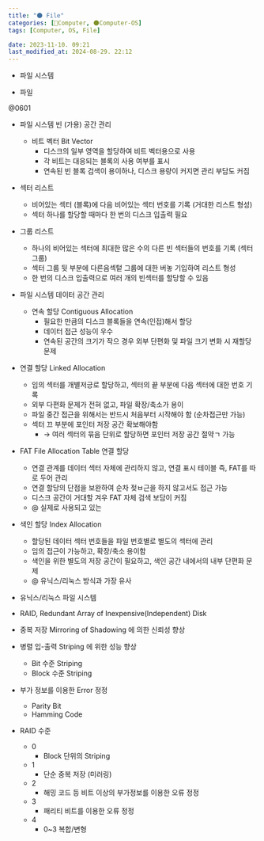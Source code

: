 ```yaml
---
title: "🌑 File"
categories: [💫Computer, 🌑Computer-OS]
tags: [Computer, OS, File]

date: 2023-11-10. 09:21
last_modified_at: 2024-08-29. 22:12
---
```


- 파일 시스템

- 파일

@0601  

- 파일 시스템 빈 (가용) 공간 관리
  - 비트 벡터 Bit Vector
    - 디스크의 일부 영역을 할당하여 비트 벡터용으로 사용
    - 각 비트는 대응되는 블록의 사용 여부를 표시
    - 연속된 빈 블록 검색이 용이하나, 디스크 용량이 커지면 관리 부담도 커짐

- 섹터 리스트
  - 비어있는 섹터 (블록)에 다음 비어있는 섹터 번호를 기록 (거대한 리스트 형성)
  - 섹터 하나를 할당할 때마다 한 번의 디스크 입출력 필요

- 그룹 리스트
  - 하나의 비어있는 섹터에 최대한 많은 수의 다른 빈 섹터들의 번호를 기록 (섹터 그룹)
  - 섹터 그룹 뒷 부분에 다른음섹텉 그룹에 대한 버놓 기입하여 리스트 형성
  - 한 번의 디스크 입출력으로 여러 개의 빈섹터를 할당할 수 있음

- 파일 시스템 데이터 공간 관리
  - 연속 할당 Contiguous Allocation
    - 필요한 만큼의 디스크 블록들을 연속(인접)해서 할당
    - 데이터 접근 성능이 우수
    - 연속된 공간의 크기가 작으 경우 외부 단편화 및 파일 크기 변화 시 재할당 문제

- 연결 할당 Linked Allocation
  - 임의 섹터를 개별저긍로 할당하고, 섹터의 끝 부분에 다음 섹터에 대한 번호 기록
  - 외부 다편화 문제가 전혀 없고, 파일 확장/축소가 용이
  - 파일 중간 접근을 위해서는 반드시 처음부터 시작해야 함 (순차접근만 가능)
  - 섹터 끄 부분에 포인터 저장 공간 확보해야함
    - → 여러 섹터의 묶음 단위로 할당하면 포인터 저장 공간 절약ㄱ 가능

- FAT File Allocation Table 연결 할당
  - 연결 관계를 데이터 섹터 자체에 관리하지 않고, 연결 표시 테이블 즉, FAT를 따로 두어 관리
  - 연결 할당의 단점을 보완하여 순차 젖ㅂ근을 하지 않고서도 접근 가능
  - 디스크 공간이 거대할 겨우 FAT 자체 검색 보담이 커짐
  - @ 실제로 사용되고 있는

- 색인 할당 Index Allocation
  - 할당된 데이터 섹터 번호들을 파일 번호별로 별도의 섹터에 관리
  - 임의 접근이 가능하고, 확장/축소 용이함
  - 색인을 위한 별도의  저장 공간이 필요하고, 색인 공간 내에서의 내부 단편화 문제
  - @ 유닉스/리눅스 방식과 가장 유사

- 유닉스/리눅스 파일 시스템

- RAID, Redundant Array of Inexpensive(Independent) Disk

- 중복 저장 Mirroring of Shadowing 에 의한 신뢰성 향상
- 병렬 입-출력 Striping 에 위한 성능 향상
  - Bit 수준 Striping
  - Block 수준 Striping
- 부가 정보를 이용한 Error 정정
  - Parity Bit
  - Hamming Code

- RAID 수준
  - 0
    - Block 단위의 Striping
  - 1
    - 단순 중복 저장 (미러링)
  - 2
    - 해밍 코드 등 비트 이상의 부가정보를 이용한 오류 정정
  - 3
    - 패리티 비트를 이용한 오류 정정
  - 4
    - 0~3 복합/변형
